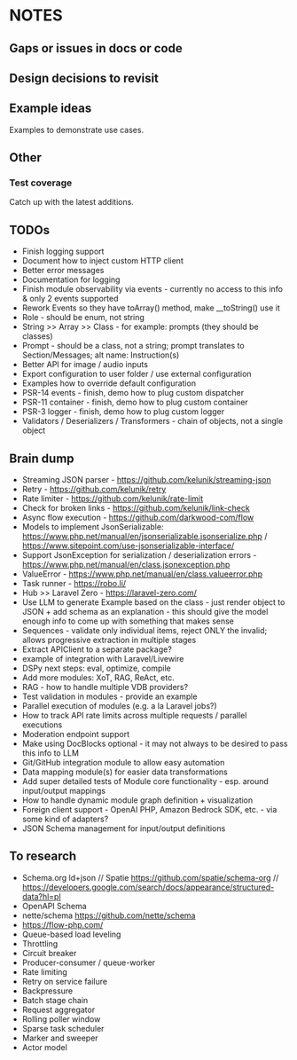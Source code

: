 # NOTES

## Gaps or issues in docs or code

## Design decisions to revisit

## Example ideas

Examples to demonstrate use cases.

## Other

### Test coverage

Catch up with the latest additions.

## TODOs

- Finish logging support
- Document how to inject custom HTTP client
- Better error messages
- Documentation for logging
- Finish module observability via events - currently no access to this info & only 2 events supported
- Rework Events so they have toArray() method, make __toString() use it
- Role - should be enum, not string
- String >> Array >> Class - for example: prompts (they should be classes)
- Prompt - should be a class, not a string; prompt translates to Section/Messages; alt name: Instruction(s)
- Better API for image / audio inputs
- Export configuration to user folder / use external configuration
- Examples how to override default configuration
- PSR-14 events - finish, demo how to plug custom dispatcher
- PSR-11 container - finish, demo how to plug custom container
- PSR-3 logger - finish, demo how to plug custom logger
- Validators / Deserializers / Transformers - chain of objects, not a single object


## Brain dump

- Streaming JSON parser - https://github.com/kelunik/streaming-json
- Retry - https://github.com/kelunik/retry
- Rate limiter - https://github.com/kelunik/rate-limit
- Check for broken links - https://github.com/kelunik/link-check
- Async flow execution - https://github.com/darkwood-com/flow
- Models to implement JsonSerializable: https://www.php.net/manual/en/jsonserializable.jsonserialize.php / https://www.sitepoint.com/use-jsonserializable-interface/
- Support JsonException for serialization / deserialization errors - https://www.php.net/manual/en/class.jsonexception.php
- ValueError - https://www.php.net/manual/en/class.valueerror.php
- Task runner - https://robo.li/
- Hub >> Laravel Zero - https://laravel-zero.com/
- Use LLM to generate Example based on the class - just render object to JSON + add schema as an explanation - this should give the model enough info to come up with something that makes sense
- Sequences - validate only individual items, reject ONLY the invalid; allows progressive extraction in multiple stages
- Extract APIClient to a separate package?
- example of integration with Laravel/Livewire
- DSPy next steps: eval, optimize, compile
- Add more modules: XoT, RAG, ReAct, etc.
- RAG - how to handle multiple VDB providers?
- Test validation in modules - provide an example
- Parallel execution of modules (e.g. a la Laravel jobs?)
- How to track API rate limits across multiple requests / parallel executions
- Moderation endpoint support
- Make using DocBlocks optional - it may not always to be desired to pass this info to LLM
- Git/GitHub integration module to allow easy automation
- Data mapping module(s) for easier data transformations
- Add super detailed tests of Module core functionality - esp. around input/output mappings
- How to handle dynamic module graph definition + visualization
- Foreign client support - OpenAI PHP, Amazon Bedrock SDK, etc. - via some kind of adapters?
- JSON Schema management for input/output definitions

## To research

- Schema.org ld+json // Spatie https://github.com/spatie/schema-org // https://developers.google.com/search/docs/appearance/structured-data?hl=pl
- OpenAPI Schema
- nette/schema https://github.com/nette/schema
- https://flow-php.com/
- Queue-based load leveling
- Throttling
- Circuit breaker
- Producer-consumer / queue-worker
- Rate limiting
- Retry on service failure
- Backpressure
- Batch stage chain
- Request aggregator
- Rolling poller window
- Sparse task scheduler
- Marker and sweeper
- Actor model
